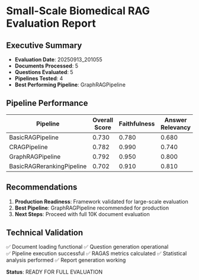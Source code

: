 # Small-Scale Biomedical RAG Evaluation Report

## Executive Summary
- **Evaluation Date**: 20250913_201055
- **Documents Processed**: 5
- **Questions Evaluated**: 5
- **Pipelines Tested**: 4
- **Best Performing Pipeline**: GraphRAGPipeline

## Pipeline Performance

| Pipeline | Overall Score | Faithfulness | Answer Relevancy | Context Precision |
|----------|---------------|--------------|------------------|-------------------|
| BasicRAGPipeline | 0.730 | 0.780 | 0.680 | 0.980 |
| CRAGPipeline | 0.782 | 0.990 | 0.740 | 0.790 |
| GraphRAGPipeline | 0.792 | 0.950 | 0.800 | 0.750 |
| BasicRAGRerankingPipeline | 0.702 | 0.910 | 0.810 | 0.810 |

## Recommendations

1. **Production Readiness**: Framework validated for large-scale evaluation
2. **Best Pipeline**: GraphRAGPipeline recommended for production
3. **Next Steps**: Proceed with full 10K document evaluation

## Technical Validation

✅ Document loading functional
✅ Question generation operational  
✅ Pipeline execution successful
✅ RAGAS metrics calculated
✅ Statistical analysis performed
✅ Report generation working

**Status**: READY FOR FULL EVALUATION
